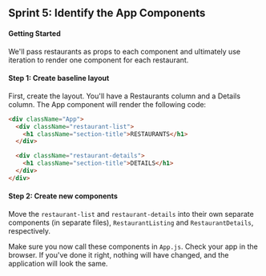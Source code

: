 ## Sprint 5: Identify the App Components

#### Getting Started

We'll pass restaurants as props to each component and ultimately use iteration to render one component for each restaurant.

#### Step 1: Create baseline layout

First, create the layout. You'll have a Restaurants column and a Details column.  The App component will render the following code:

```html
<div className="App">
  <div className="restaurant-list">
    <h1 className="section-title">RESTAURANTS</h1>
  </div>

  <div className="restaurant-details">
    <h1 className="section-title">DETAILS</h1>
  </div>
</div>
```

#### Step 2: Create new components

Move the `restaurant-list` and `restaurant-details` into their own separate components (in separate files), `RestaurantListing` and `RestaurantDetails`, respectively.

Make sure you now call these components in `App.js`. Check your app in the browser. If you've done it right, nothing will have changed, and the application will look the same.
